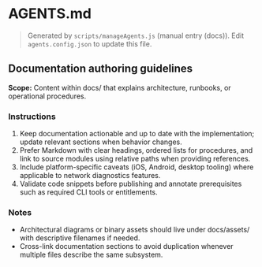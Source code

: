 # AGENTS.md

> Generated by `scripts/manageAgents.js` (manual entry (docs)). Edit `agents.config.json` to update this file.

## Documentation authoring guidelines

**Scope:** Content within docs/ that explains architecture, runbooks, or operational procedures.

### Instructions

1. Keep documentation actionable and up to date with the implementation; update relevant sections when behavior changes.
2. Prefer Markdown with clear headings, ordered lists for procedures, and link to source modules using relative paths when providing references.
3. Include platform-specific caveats (iOS, Android, desktop tooling) where applicable to network diagnostics features.
4. Validate code snippets before publishing and annotate prerequisites such as required CLI tools or entitlements.

### Notes

- Architectural diagrams or binary assets should live under docs/assets/ with descriptive filenames if needed.
- Cross-link documentation sections to avoid duplication whenever multiple files describe the same subsystem.

